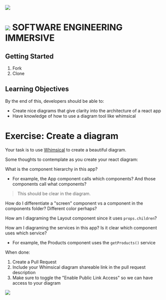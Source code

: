 ![](https://git.generalassemb.ly/bruno/assets/blob/master/products-localStorage.gif)

# ![](https://ga-dash.s3.amazonaws.com/production/assets/logo-9f88ae6c9c3871690e33280fcf557f33.png) SOFTWARE ENGINEERING IMMERSIVE

## Getting Started

1. Fork
2. Clone

## Learning Objectives

By the end of this, developers should be able to:

- Create nice diagrams that give clarity into the architecture of a react app
- Have knowledge of how to use a diagram tool like whimsical

# Exercise: Create a diagram

Your task is to use [Whimsical](https://whimsical.com) to create a beautiful diagram. 

Some thoughts to contemplate as you create your react diagram:

What is the component hierarchy in this app?
- For example, the App component calls which components? And those components call what components? 
> This should be clear in the diagram.

How do I differentiate a "screen" component vs a component in the components folder? Different color perhaps?

How am I diagraming the Layout component since it uses `props.children`?

How am I diagraming the services in this app? Is it clear which component uses which service?
- For example, the Products component uses the `getProducts()` service

When done:

1. Create a Pull Request
2. Include your Whimsical diagram shareable link in the pull request description
3. Make sure to toggle the "Enable Public Link Access" so we can have access to your diagram

![](https://i.ibb.co/7Y32Nxf/Screen-Shot-2020-07-01-at-10-49-11-AM.png)
